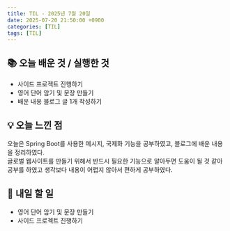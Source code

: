 ```yaml
---
title: TIL - 2025년 7월 20일
date: 2025-07-20 21:50:00 +0900
categories: [TIL]
tags: [TIL]
---
```


## 📚 **오늘 배운 것 / 실행한 것**

- 사이드 프로젝트 진행하기
- 영어 단어 암기 및 문장 만들기
- 배운 내용 블로그 글 1개 작성하기

## 💡 **오늘 느낀 점**

오늘은 Spring Boot를 사용한 메시지, 국제화 기능을 공부하였고, 블로그에 배운 내용을 정리하였다.<br>
글로벌 웹사이트를 만들기 위해서 반드시 필요한 기능으로 알아두면 도움이 될 것 같아 공부를 하였고 생각보다 내용이 어렵지 않아서 편하게 공부하였다.<br>

## 🎯 **내일 할 일**

- 영어 단어 암기 및 문장 만들기
- 사이드 프로젝트 진행하기